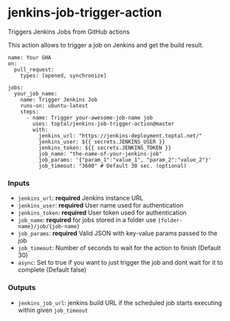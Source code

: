 # jenkins-job-trigger-action

Triggers Jenkins Jobs from GitHub actions

This action allows to trigger a job on Jenkins and get the build result.

```
name: Your GHA
on:
  pull_request:
    types: [opened, synchronize]

jobs:
  your_job_name:
    name: Trigger Jenkins Job
    runs-on: ubuntu-latest
    steps:
      - name: Trigger your-awesome-job-name job
        uses: toptal/jenkins-job-trigger-action@master
        with:
          jenkins_url: "https://jenkins-deployment.toptal.net/"
          jenkins_user: ${{ secrets.JENKINS_USER }}
          jenkins_token: ${{ secrets.JENKINS_TOKEN }}
          job_name: "the-name-of-your-jenkins-job"
          job_params: '{"param_1":"value_1", "param_2":"value_2"}'
          job_timeout: "3600" # Default 30 sec. (optional)
```


### Inputs

* `jenkins_url`: **required** Jenkins instance URL
* `jenkins_user`: **required** User name used for authentication
* `jenkins_token`: **required** User token used for authentication
* `job_name`: **required** for jobs stored in a folder use `{folder-name}/job/{job-name}`
* `job_params`: **required** Valid JSON with key-value params passed to the job
* `job_timeout`: Number of seconds to wait for the action to finish (Default 30)
* `async`: Set to true if you want to just trigger the job and dont wait for it to complete (Default false)

### Outputs

* `jenkins_job_url`: jenkins build URL if the scheduled job starts executing within given `job_timeout`
